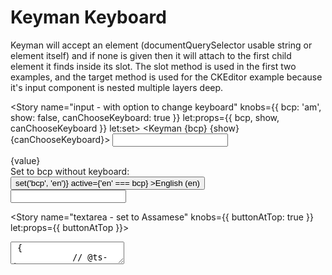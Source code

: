 <script lang="ts">
  import Keyman from './Keyman.svelte';
  import { Story } from 'kitbook';
  import { Button, Store } from 'svelte-pieces';
  import ClassicCustomized from '@living-dictionaries/parts/src/lib/editor/ClassicCustomized.svelte';

  let value = '';
  let html = '';
</script>


# Keyman Keyboard

Keyman will accept an element (documentQuerySelector usable string or element itself) and if none is given then it will attach to the first child element it finds inside its slot. The slot method is used in the first two examples, and the target method is used for the CKEditor example because it's input component is nested multiple layers deep. 

<Story
  name="input - with option to change keyboard"
  knobs={{ bcp: 'am', show: false, canChooseKeyboard: true }}
  let:props={{ bcp, show, canChooseKeyboard }}
  let:set>
  <Keyman {bcp} {show} {canChooseKeyboard}>
    <input type="text" bind:value class="form-input block w-full" />
  </Keyman>
  <div>{value}</div>
  <div class="mt-2">
    Set to bcp without keyboard:
    <Button form="menu" size="sm" onclick={() => set('bcp', 'en')} active={'en' === bcp}
      >English (en)</Button>
  </div>
</Story>

<Story name="input - no language - can choose">
  <Keyman canChooseKeyboard>
    <input type="text" class="form-input block w-full" />
  </Keyman>
</Story>

<Story name="textarea - set to Assamese" knobs={{ buttonAtTop: true }} let:props={{ buttonAtTop }}>
  <div>
    <Store startWith="গিক" let:set let:store={paragraph}>
      <Keyman bcp="as" position={buttonAtTop ? 'top' : 'bottom'}>
        <textarea
          class="form-input w-full"
          value={paragraph}
          on:input={(e) => {
            // @ts-ignore
            set(e.target.value);
          }}
          rows="4" />
      </Keyman>
      <pre class="pl-3">{paragraph}</pre>
    </Store>
  </div>
</Story>

<Story name="CKEditor - set to Assamese">
  <div class="w-full">
    <Keyman bcp="as" target=".ck-editor__editable_inline" position="bottom">
      <ClassicCustomized bind:html />
    </Keyman>
    <pre class="pl-3">{html}</pre>
  </div>
</Story>

<Story name="CKEditor - no language - can choose">
  <div class="w-full">
    <Keyman canChooseKeyboard target=".ck-editor__editable_inline" position="bottom">
      <ClassicCustomized bind:html />
    </Keyman>
    <pre class="pl-3">{html}</pre>
  </div>
</Story>


### Useful Links

- [KeymanWeb docs](https://keyman.com/developer/keymanweb/)
- [KeymanWeb API](https://help.keyman.com/DEVELOPER/engine/web/15.0/reference/)
- [Angular Setup](https://medium.com/@jwbowdoin/setup-on-screen-keyboards-in-over-1-000-languages-using-keyman-11-in-an-angular-7-web-app-3c3eb846585c)
